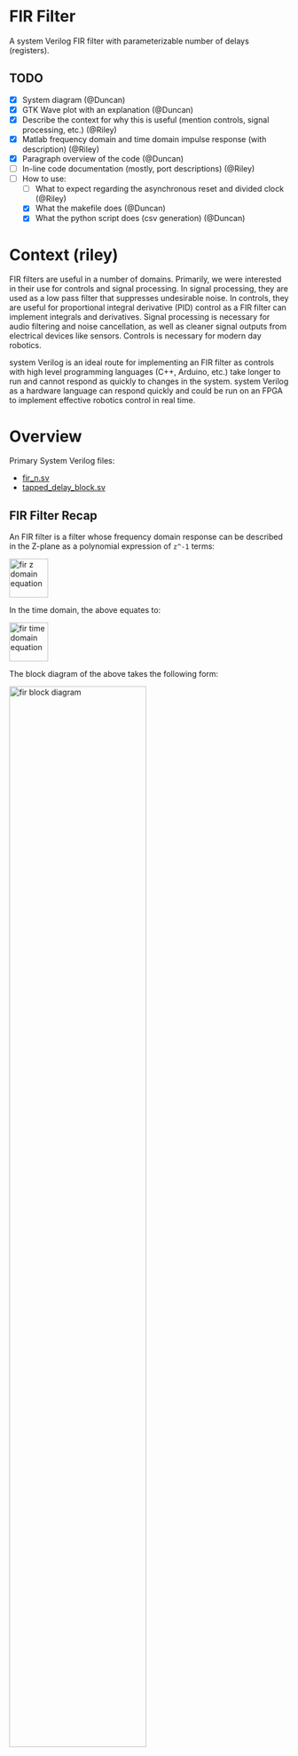 # FIR Filter
A system Verilog FIR filter with parameterizable number of delays (registers).

## TODO

- [x] System diagram (@Duncan)
- [x] GTK Wave plot with an explanation (@Duncan)
- [x] Describe the context for why this is useful (mention controls, signal processing, etc.) (@Riley)
- [x] Matlab frequency domain and time domain impulse response (with description) (@Riley)
- [x] Paragraph overview of the code (@Duncan)
- [ ] In-line code documentation (mostly, port descriptions) (@Riley)
- [ ] How to use:
    - [ ] What to expect regarding the asynchronous reset and divided clock (@Riley)
    - [x] What the makefile does (@Duncan)
    - [x] What the python script does (csv generation) (@Duncan)

# Context (riley)

FIR filters are useful in a number of domains. Primarily, we were interested in their use for controls and signal processing. In signal processing, they are used as a low pass filter that suppresses undesirable noise. In controls, they are useful for proportional integral derivative (PID) control as a FIR filter can implement integrals and derivatives. Signal processing is necessary for audio filtering and noise cancellation, as well as cleaner signal outputs from electrical devices like sensors. Controls is necessary for modern day robotics.

system Verilog is an ideal route for implementing an FIR filter as controls with high level programming languages (C++, Arduino, etc.) take longer to run and cannot respond as quickly to changes in the system. system Verilog as a hardware language can respond quickly and could be run on an FPGA to implement effective robotics control in real time.

# Overview

Primary System Verilog files:
- [fir_n.sv](fir_n.sv)
- [tapped_delay_block.sv](tapped_delay_block.sv)

## FIR Filter Recap

An FIR filter is a filter whose frequency domain response can be described in the Z-plane as a polynomial expression of `z^-1` terms:

<img src="/readme_materials/fir_z_domain_eq.png" height="70rem" alt="fir z domain equation"/>

In the time domain, the above equates to:

<img src="/readme_materials/fir_time_domain_eq.png" height="70rem" alt="fir time domain equation"/>

The block diagram of the above takes the following form:

<img src="/readme_materials/fir_block.png" width="70%" alt="fir block diagram"/>

## System Design

### Modularity

To enable the number of delays to be parameterizable, we made the decision to design the FIR module such that it is composed of `tapped_delay_block` module instances that are created in a `generate` statement. The following diagram illustrates the functionality of the `tapped_delay_block` within the context of a FIR block diagram:

<img src="/readme_materials/tapped_delay_filter_block.png" width="50%" alt="tapped delay block illustration"/>

Notice that there are two outputs of the `tapped_delay_block` module, where one experiences a delay of z^-1 and the other is determined combinationally as a linear product of its inputs. When chained together, `n` `tapped_delay_block` modules create a `(n-1)`-th order FIR filter (i.e., one with a maximum delay of `z^{-{n-1}}`). A drawback of this approach is that it implies one unnecessary adder and register; however, the upside of enabling relatively simple generalization to filters of arbitrary orders is great.

### Schematic

The below schematic illustrates the `fir_n` module and its constituent `tapped_delay_block` module instances:

<img src="/readme_materials/fir_schematic.png" width="100%" alt="fir schematic"/>

Note that all coefficients, `N`-bit signal inputs, and `N`-bit signal outputs are interpreted as signed (two's complement) integers.

#### Resetting

The frequency of the `clk` implies the input signal's sampling frequency, and correspondingly, each register induces a time delay equivalent to the reciprocal of the `clk` frequency. Because it is the case in practical use cases that the system clock is far slower than the clk signal used for the filter, all flip-flips in the `fir_n` module (and its submodules) are asynchronously resettable (i.e., they are sensitive to the positive edge of both `clk` and `rst`).

#### Filter Coefficients

The `b` port of the `fir_n` module contains the filter's coefficients such that the `N` least significant bits correspond to the 0-th `tapped_delay_block` instance's input coefficient and the `N` most significant bits correspond to the n-th `tapped_delay_block` instance's input coefficient.

# Usage

The `Makefile` includes the `test_fir_n` recipe which invokes the testbench (see [test_fir_n.sv](test_fir_n.sv)). The testbench, as currently implemented, does the following:

- Asserts `rst` for two clock cycles and holds `ena` high for the duration of the whole simulation.
- Generates a 48 kHz `clk_d` signal to be used the `clk` port of the `fir_n` module. It is generated using a clock divider driven by the system 12 mHz clock.
- Asserts the filter coefficients according to what is hard-coded in the testbench.
- Stimulates the `x_in` signal of the `fir_n` module with an impulse of magnitude 1000, then lets the response play out. The number of delays used is hard-coded as a testbench module parameter.

Using the print task within the `fir_n` module, the filter's input and output signals are sent to `stdout` in a CSV format. As such, the `test_fir_n` recipe also invokes the [parse_output.py](parse_output.py) script which consumes these input and output signals and writes them to a `.csv` in the `results/` folder.

## GTKWave Example

Included in this repository is a [GTKWave configuration file](gtk.gtkw) that shows the following after running the testbench with `n=4` `tapped_delay_blocks`:

<img src="/readme_materials/gtkw.png" width="60%" alt="GTKWave screenshot"/>

The orange signals illustrate the `x_in` signals for the `fir_n` and `tapped_delay_block` modules. As can be seen, the asynchronously asserted input gets synchronized with `clk_d`, and the delays induced by the filter can be seen in the impulse appearing to travel from left to right as you look from top (the first `tapped_delay_block`) to bottom (the last `taped_delay_block`). Interpretation of the output can be found in the below "validation" section.

# Validation

We validated the `fir_n` module using a testbench and the Matlab filter design tool. In the design tool we created an FIR filter and saved the co-efficients. 

<img src="/readme_materials/filter_design_coeffs.PNG" width="60%" alt="Matlab filter design tool screenshot"/>

We then input these coefficients into the testbench and plotted the resulting impulse response and the frequency response of the filter in matlab. These plots, when compared the expected impulse and frequency response as indicated by the Matlab filter design tool graphs, validate the correctness of our implementation. Note that the magnitude of the test-bench's output differs from the expected output; this is due to our manual scaling and rounding of the coefficients and magnitude-1000 impulse stimulation to account for the fact that our setup expects signed integer signals and coefficients.

### Matlab filter design tool graphs (expected output)

<img src="/readme_materials/filter_designer_impulse_response.PNG" width="60%" alt="expected impulse response"/>
<img src="/readme_materials/filter_designer_freq_response.PNG" width="60%" alt="expected frequency response"/>

### Matlab plots of our results (testbench output)

<img src="/readme_materials/impulse_response_plot.png" width="60%" alt="simulated impulse response"/>
<img src="/readme_materials/frequency_response_plot.png" width="60%" alt="simulated frequency response"/>

